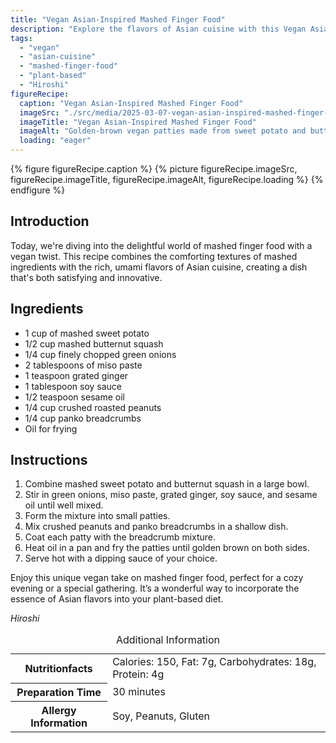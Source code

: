 ```yaml
---
title: "Vegan Asian-Inspired Mashed Finger Food"
description: "Explore the flavors of Asian cuisine with this Vegan Asian-Inspired Mashed Finger Food recipe. Perfect for a cozy meal or special gathering."
tags:
  - "vegan"
  - "asian-cuisine"
  - "mashed-finger-food"
  - "plant-based"
  - "Hiroshi"
figureRecipe: 
  caption: "Vegan Asian-Inspired Mashed Finger Food"
  imageSrc: "./src/media/2025-03-07-vegan-asian-inspired-mashed-finger-food-9746.png"
  imageTitle: "Vegan Asian-Inspired Mashed Finger Food"
  imageAlt: "Golden-brown vegan patties made from sweet potato and butternut squash on a modern plate, with a dipping sauce, in a natural light setting."
  loading: "eager"
---
```


{% figure figureRecipe.caption %}
{% picture figureRecipe.imageSrc, figureRecipe.imageTitle, figureRecipe.imageAlt, figureRecipe.loading %}
{% endfigure %}

## Introduction

Today, we're diving into the delightful world of mashed finger food with a vegan twist. This recipe combines the comforting textures of mashed ingredients with the rich, umami flavors of Asian cuisine, creating a dish that's both satisfying and innovative.

## Ingredients

- 1 cup of mashed sweet potato
- 1/2 cup mashed butternut squash
- 1/4 cup finely chopped green onions
- 2 tablespoons of miso paste
- 1 teaspoon grated ginger
- 1 tablespoon soy sauce
- 1/2 teaspoon sesame oil
- 1/4 cup crushed roasted peanuts
- 1/4 cup panko breadcrumbs
- Oil for frying

## Instructions

1. Combine mashed sweet potato and butternut squash in a large bowl.
2. Stir in green onions, miso paste, grated ginger, soy sauce, and sesame oil until well mixed.
3. Form the mixture into small patties.
4. Mix crushed peanuts and panko breadcrumbs in a shallow dish.
5. Coat each patty with the breadcrumb mixture.
6. Heat oil in a pan and fry the patties until golden brown on both sides.
7. Serve hot with a dipping sauce of your choice.

Enjoy this unique vegan take on mashed finger food, perfect for a cozy evening or a special gathering. It’s a wonderful way to incorporate the essence of Asian flavors into your plant-based diet.

*Hiroshi*

<table><caption class='sr-only'>Additional Information</caption><tr><th>Nutritionfacts</th><td>Calories: 150, Fat: 7g, Carbohydrates: 18g, Protein: 4g&nbsp;</td></tr><tr><th>Preparation Time</th><td>30 minutes&nbsp;</td></tr><tr><th>Allergy Information</th><td>Soy, Peanuts, Gluten&nbsp;</td></tr></table>

